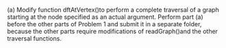 (a)	Modify function dftAtVertex()to perform a complete traversal of a graph starting at the node specified as an actual argument. Perform part (a) before the other parts of Problem 1 and submit it in a separate folder, because the other parts require modifications of readGraph()and the  other traversal functions.
